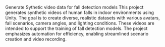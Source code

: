 Generate Sythetic video data for fall detection models
This project generates synthetic videos of human falls in indoor environments using Unity. The goal is to create diverse, realistic datasets with various avatars, fall scenarios, camera angles, and lighting conditions. These videos are intended to support the training of fall detection models. The project emphasizes automation for efficiency, enabling streamlined scenario creation and video recording.

